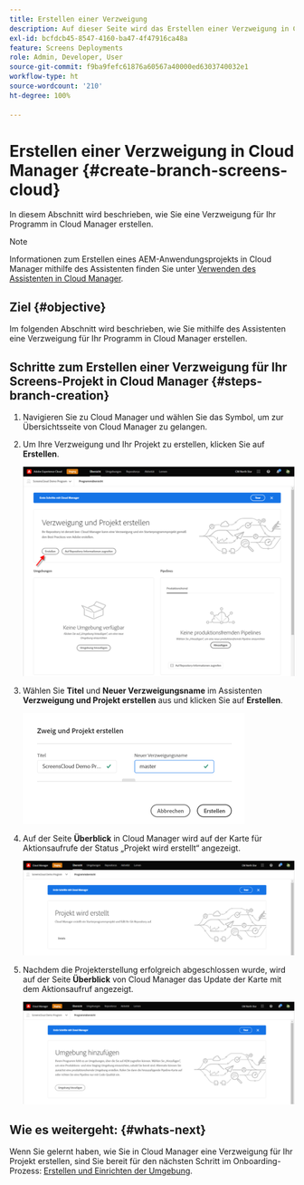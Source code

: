 ```yaml
---
title: Erstellen einer Verzweigung
description: Auf dieser Seite wird das Erstellen einer Verzweigung in Cloud Manager für Screens as a Cloud Service beschrieben.
exl-id: bcfdcb45-8547-4160-ba47-4f47916ca48a
feature: Screens Deployments
role: Admin, Developer, User
source-git-commit: f9ba9fefc61876a60567a40000ed6303740032e1
workflow-type: ht
source-wordcount: '210'
ht-degree: 100%

---
```


# Erstellen einer Verzweigung in Cloud Manager {#create-branch-screens-cloud}

In diesem Abschnitt wird beschrieben, wie Sie eine Verzweigung für Ihr Programm in Cloud Manager erstellen.

>[!NOTE]
>Informationen zum Erstellen eines AEM-Anwendungsprojekts in Cloud Manager mithilfe des Assistenten finden Sie unter [Verwenden des Assistenten in Cloud Manager](https://experienceleague.adobe.com/docs/experience-manager-cloud-service/content/implementing/using-cloud-manager/create-application-project/using-the-wizard.html?lang=de).

## Ziel {#objective}

Im folgenden Abschnitt wird beschrieben, wie Sie mithilfe des Assistenten eine Verzweigung für Ihr Programm in Cloud Manager erstellen.

## Schritte zum Erstellen einer Verzweigung für Ihr Screens-Projekt in Cloud Manager {#steps-branch-creation}

1. Navigieren Sie zu Cloud Manager und wählen Sie das Symbol, um zur Übersichtsseite von Cloud Manager zu gelangen.

1. Um Ihre Verzweigung und Ihr Projekt zu erstellen, klicken Sie auf **Erstellen**.

   ![Bild](/help/screens-cloud/assets/onboarding/create-branch1.png)

1. Wählen Sie **Titel** und **Neuer Verzweigungsname** im Assistenten **Verzweigung und Projekt erstellen** aus und klicken Sie auf **Erstellen**.

   ![Bild](/help/screens-cloud/assets/onboarding/create-branch2.png)

1. Auf der Seite **Überblick** in Cloud Manager wird auf der Karte für Aktionsaufrufe der Status „Projekt wird erstellt“ angezeigt.

   ![Bild](/help/screens-cloud/assets/onboarding/create-branch3.png)

1. Nachdem die Projekterstellung erfolgreich abgeschlossen wurde, wird auf der Seite **Überblick** von Cloud Manager das Update der Karte mit dem Aktionsaufruf angezeigt.

   ![image](/help/screens-cloud/assets/onboarding/create-branch4.png)

## Wie es weitergeht: {#whats-next}

Wenn Sie gelernt haben, wie Sie in Cloud Manager eine Verzweigung für Ihr Projekt erstellen, sind Sie bereit für den nächsten Schritt im Onboarding-Prozess: [Erstellen und Einrichten der Umgebung](/help/screens-cloud/onboarding-screens-cloud/creating-an-environment.md).
